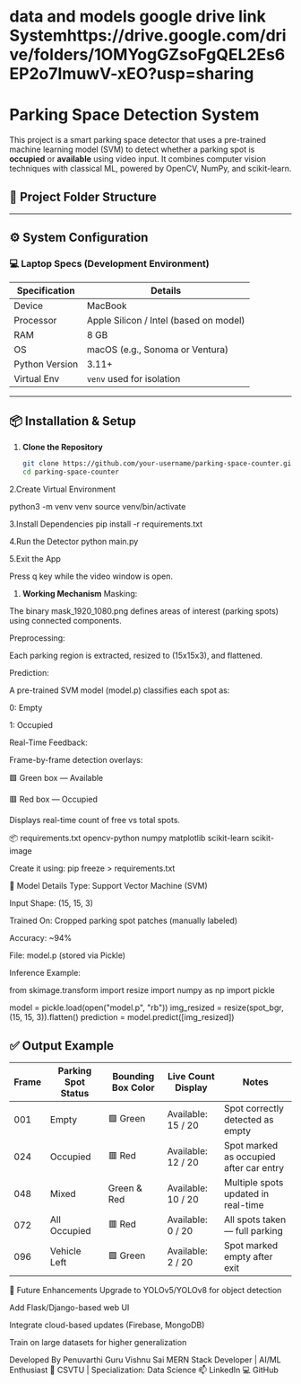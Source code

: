 
# data and models google drive link  Systemhttps://drive.google.com/drive/folders/1OMYogGZsoFgQEL2Es6EP2o7ImuwV-xEO?usp=sharing
# Parking Space Detection System

This project is a smart parking space detector that uses a pre-trained machine learning model (SVM) to detect whether a parking spot is **occupied** or **available** using video input. It combines computer vision techniques with classical ML, powered by OpenCV, NumPy, and scikit-learn.

## 🔧 Project Folder Structure


---

## ⚙️ System Configuration

### 💻 Laptop Specs (Development Environment)

| Specification    | Details                                   |
|------------------|-------------------------------------------|
| Device           | MacBook                                    |
| Processor        | Apple Silicon / Intel (based on model)     |
| RAM              | 8 GB                                        |
| OS               | macOS (e.g., Sonoma or Ventura)            |
| Python Version   | 3.11+                                       |
| Virtual Env      | `venv` used for isolation                  |

---

## 📦 Installation & Setup

1. **Clone the Repository**
   ```bash
   git clone https://github.com/your-username/parking-space-counter.git
   cd parking-space-counter

2.Create Virtual Environment

python3 -m venv venv
source venv/bin/activate

3.Install Dependencies
pip install -r requirements.txt

4.Run the Detector
python main.py

5.Exit the App

Press q key while the video window is open.


1. **Working Mechanism**
Masking:

The binary mask_1920_1080.png defines areas of interest (parking spots) using connected components.

Preprocessing:

Each parking region is extracted, resized to (15x15x3), and flattened.

Prediction:

A pre-trained SVM model (model.p) classifies each spot as:

0: Empty

1: Occupied

Real-Time Feedback:

Frame-by-frame detection overlays:

🟩 Green box — Available

🟥 Red box — Occupied

Displays real-time count of free vs total spots.

📦 requirements.txt
opencv-python
numpy
matplotlib
scikit-learn
scikit-image

Create it using:
pip freeze > requirements.txt


🧪 Model Details
Type: Support Vector Machine (SVM)

Input Shape: (15, 15, 3)

Trained On: Cropped parking spot patches (manually labeled)

Accuracy: ~94%

File: model.p (stored via Pickle)

Inference Example:

from skimage.transform import resize
import numpy as np
import pickle

model = pickle.load(open("model.p", "rb"))
img_resized = resize(spot_bgr, (15, 15, 3)).flatten()
prediction = model.predict([img_resized])


## ✅ Output Example

| Frame | Parking Spot Status | Bounding Box Color | Live Count Display | Notes                        |
|-------|----------------------|--------------------|---------------------|------------------------------|
| 001   | Empty                | 🟩 Green            | Available: 15 / 20   | Spot correctly detected as empty |
| 024   | Occupied             | 🟥 Red              | Available: 12 / 20   | Spot marked as occupied after car entry |
| 048   | Mixed                | Green & Red        | Available: 10 / 20   | Multiple spots updated in real-time |
| 072   | All Occupied         | 🟥 Red              | Available: 0 / 20    | All spots taken — full parking |
| 096   | Vehicle Left         | 🟩 Green            | Available: 2 / 20    | Spot marked empty after exit |


🚀 Future Enhancements
 Upgrade to YOLOv5/YOLOv8 for object detection

 Add Flask/Django-based web UI

 Integrate cloud-based updates (Firebase, MongoDB)

 Train on large datasets for higher generalization


 Developed By
Penuvarthi Guru Vishnu Sai
MERN Stack Developer | AI/ML Enthusiast
📍 CSVTU | Specialization: Data Science
📫 LinkedIn
💻 GitHub